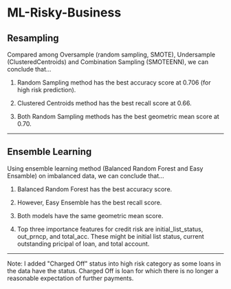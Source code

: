 # ML-Risky-Business
## Resampling 
Compared among Oversample (random sampling, SMOTE), Undersample (ClusteredCentroids) and Combination Sampling (SMOTEENN), we can conclude that...

1. Random Sampling method has the best accuracy score at 0.706 (for high risk prediction).

2. Clustered Centroids method has the best recall score at 0.66.

3. Both Random Sampling methods has the best geometric mean score at 0.70.

---
## Ensemble Learning

Using ensemble learning method (Balanced Random Forest and Easy Ensamble) on imbalanced data, we can conclude that...

1. Balanced Random Forest has the best accuracy score.

2. However, Easy Ensemble has the best recall score.

3. Both models have the same geometric mean score.

4. Top three importance features for credit risk are initial_list_status, out_prncp, and total_acc. These might be initial list status, current outstanding pricipal of loan,  and total account. 

---
Note: I added "Charged Off" status into high risk category as some loans in the data have the status. Charged Off is loan for which there is no longer a reasonable expectation of further payments. 

